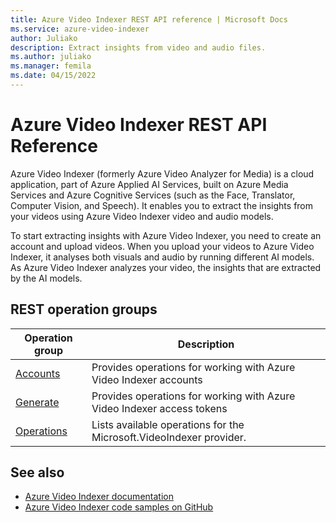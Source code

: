 ```yaml
---
title: Azure Video Indexer REST API reference | Microsoft Docs
ms.service: azure-video-indexer
author: Juliako
description: Extract insights from video and audio files.
ms.author: juliako
ms.manager: femila
ms.date: 04/15/2022
---
```


# Azure Video Indexer REST API Reference

Azure Video Indexer (formerly Azure Video Analyzer for Media) is a cloud application, part of Azure Applied AI Services, built on Azure Media Services and Azure Cognitive Services (such as the Face, Translator, Computer Vision, and Speech). It enables you to extract the insights from your videos using Azure Video Indexer video and audio models.

To start extracting insights with Azure Video Indexer, you need to create an account and upload videos. When you upload your videos to Azure Video Indexer, it analyses both visuals and audio by running different AI models. As Azure Video Indexer analyzes your video, the insights that are extracted by the AI models.

## REST operation groups


| Operation group | Description |
|-------------------------------|-----------------------------------------------------------------------------------------|
| [Accounts](/rest/api/videoindexer/accounts) | Provides operations for working with Azure Video Indexer accounts |
| [Generate](/rest/api/videoindexer/generate) | Provides operations for working with Azure Video Indexer access tokens |
| [Operations](/rest/api/videoindexer/operations) | Lists available operations for the Microsoft.VideoIndexer provider. |


## See also


- [Azure Video Indexer documentation](/azure/azure-video-indexer/)
- [Azure Video Indexer code samples on GitHub](https://github.com/Azure-Samples/media-services-video-indexer)
